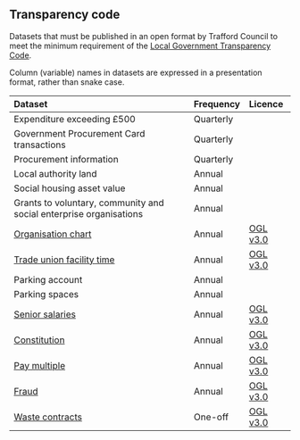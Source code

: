 ## Transparency code

Datasets that must be published in an open format by Trafford Council to meet the minimum requirement of the [Local Government Transparency Code](https://www.gov.uk/government/publications/local-government-transparency-code-2015).

Column (variable) names in datasets are expressed in a presentation format, rather than snake case.


|Dataset |Frequency |Licence |
|:--- |:--- |:--- |
|Expenditure exceeding £500 |Quarterly | |
|Government Procurement Card transactions |Quarterly | |
|Procurement information |Quarterly | |
|Local authority land |Annual | |
|Social housing asset value |Annual | |
|Grants to voluntary, community and social enterprise organisations |Annual | |
|[Organisation chart](organisation_chart) |Annual |[OGL v3.0](http://www.nationalarchives.gov.uk/doc/open-government-licence/version/3/) |
|[Trade union facility time](trade_union_facility_time) |Annual | [OGL v3.0](http://www.nationalarchives.gov.uk/doc/open-government-licence/version/3/)|
|Parking account |Annual | |
|Parking spaces |Annual | |
|[Senior salaries](senior_salaries) |Annual | [OGL v3.0](http://www.nationalarchives.gov.uk/doc/open-government-licence/version/3/) |
|[Constitution](constitution) |Annual | [OGL v3.0](http://www.nationalarchives.gov.uk/doc/open-government-licence/version/3/)|
|[Pay multiple](pay_multiple) |Annual | [OGL v3.0](http://www.nationalarchives.gov.uk/doc/open-government-licence/version/3/)|
|[Fraud](fraud) |Annual | [OGL v3.0](http://www.nationalarchives.gov.uk/doc/open-government-licence/version/3/)|
|[Waste contracts](waste_contract) |One-off | [OGL v3.0](http://www.nationalarchives.gov.uk/doc/open-government-licence/version/3/)|
